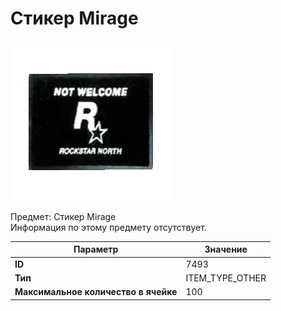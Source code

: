 # Стикер Mirage

![Item Image](../img/7493.webp?raw=true)

Предмет: Стикер Mirage<br>Информация по этому предмету отсутствует.


| Параметр | Значение |
|----------|----------|
| **ID** | 7493 |
| **Тип** | ITEM_TYPE_OTHER |
| **Максимальное количество в ячейке** | 100 |

